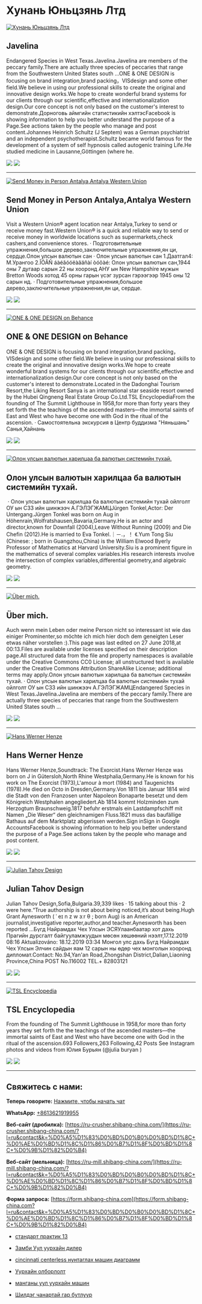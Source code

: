 # Хунань Юньцзянь Лтд

<a href="https://swt.shibang-china.com/?l=ru&img&k=%D0%A5%D1%83%D0%BD%D0%B0%D0%BD%D1%8C+%D0%AE%D0%BD%D1%8C%D1%86%D0%B7%D1%8F%D0%BD%D1%8C+%D0%9B%D1%82%D0%B4" target="_blank">![Хунань Юньцзянь Лтд](http://static.shibang-china.com/all-800x300/258.jpg)</a>

## Javelina
Endangered Species in West Texas.Javelina.Javelina are members of the peccary family.There are actually three species of peccaries that range from the Southwestern United States south …ONE &amp; ONE DESIGN is focusing on brand integration,brand packing，VISdesign and some other field.We believe in using our professional skills to create the original and innovative design works.We hope to create wonderful brand systems for our clients through our scientific,effective and internationalization design.Our core concept is not only based on the customer's interest to demonstrate.Дорноговь аймгийн статистикийн хэлтэсFacebook is showing information to help you better understand the purpose of a Page.See actions taken by the people who manage and post content.Johannes Heinrich Schultz (J Septem) was a German psychiatrist and an independent psychotherapist.Schultz became world famous for the development of a system of self hypnosis called autogenic training Life.He studied medicine in Lausanne,G&#246;ttingen (where he.


<a href="https://whatsapp.shibangsoft.com/WhatsApp.php" target="_blank" title="WhatsApp">![](http://static.shibang-china.com/icon/whatsapp.png)</a> <a href="https://swt.shibang-china.com/?l=ru&icon&k=%D0%A5%D1%83%D0%BD%D0%B0%D0%BD%D1%8C+%D0%AE%D0%BD%D1%8C%D1%86%D0%B7%D1%8F%D0%BD%D1%8C+%D0%9B%D1%82%D0%B4" target="_blank">![](http://static.shibang-china.com/icon/chat-ru.png)</a>

---

<a href="https://swt.shibang-china.com/?l=ru&img&k=%D0%A5%D1%83%D0%BD%D0%B0%D0%BD%D1%8C+%D0%AE%D0%BD%D1%8C%D1%86%D0%B7%D1%8F%D0%BD%D1%8C+%D0%9B%D1%82%D0%B4" target="_blank">![Send Money in Person Antalya,Antalya Western Union](http://static.shibang-china.com/all-800x300/122.jpg)</a>

## Send Money in Person Antalya,Antalya Western Union
Visit a Western Union&#174; agent location near Antalya,Turkey to send or receive money fast.Western Union&#174; is a quick and reliable way to send or receive money in worldwide locations such as supermarkets,check cashers,and convenience stores.&nbsp;&#0183;&#32;Подготовительные упражнения,большое дерево,заключительные упражнения,ян ци, сердце.Oлон улсын валютын сан&nbsp;&#0183;&#32;Oлон улсын валютын сан 1.Даатгал4: М.Урангоо 2.&#206;&#211;&#194;&#209; &#225;&#224;&#233;&#227;&#243;&#243;&#235;&#224;&#227;&#228;&#241;&#224;&#237; &#242;&#243;&#245;&#224;&#233;: Олон улсын валютын сан,1944 оны 7 дугаар сарын 22 ны хооронд АНУ ын New Hampshire мужын Bretton Woods хотод 45 орны гарын үсэг зурсан гэрээгээр 1945 оны 12 сарын нд.&nbsp;&#0183;&#32;Подготовительные упражнения,большое дерево,заключительные упражнения,ян ци, сердце.


<a href="https://whatsapp.shibangsoft.com/WhatsApp.php" target="_blank" title="WhatsApp">![](http://static.shibang-china.com/icon/whatsapp.png)</a> <a href="https://swt.shibang-china.com/?l=ru&icon&k=%D0%A5%D1%83%D0%BD%D0%B0%D0%BD%D1%8C+%D0%AE%D0%BD%D1%8C%D1%86%D0%B7%D1%8F%D0%BD%D1%8C+%D0%9B%D1%82%D0%B4" target="_blank">![](http://static.shibang-china.com/icon/chat-ru.png)</a>

---

<a href="https://swt.shibang-china.com/?l=ru&img&k=%D0%A5%D1%83%D0%BD%D0%B0%D0%BD%D1%8C+%D0%AE%D0%BD%D1%8C%D1%86%D0%B7%D1%8F%D0%BD%D1%8C+%D0%9B%D1%82%D0%B4" target="_blank">![ONE &amp; ONE DESIGN on Behance](http://static.shibang-china.com/all-800x300/1414.jpg)</a>

## ONE &amp; ONE DESIGN on Behance
ONE &amp; ONE DESIGN is focusing on brand integration,brand packing，VISdesign and some other field.We believe in using our professional skills to create the original and innovative design works.We hope to create wonderful brand systems for our clients through our scientific,effective and internationalization design.Our core concept is not only based on the customer's interest to demonstrate.Located in the Dadonghai Tourism Resort,the Liking Resort Sanya is an international star seaside resort owned by the Hubei Qingneng Real Estate Group Co.Ltd.TSL EncyclopediaFrom the founding of The Summit Lighthouse in 1958,for more than forty years they set forth the the teachings of the ascended masters—the immortal saints of East and West who have become one with God in the ritual of the ascension.&nbsp;&#0183;&#32;Самостоятельна экскурсия в Центр буддизма &quot;Няньшань&quot; Санья,Хайнань


<a href="https://whatsapp.shibangsoft.com/WhatsApp.php" target="_blank" title="WhatsApp">![](http://static.shibang-china.com/icon/whatsapp.png)</a> <a href="https://swt.shibang-china.com/?l=ru&icon&k=%D0%A5%D1%83%D0%BD%D0%B0%D0%BD%D1%8C+%D0%AE%D0%BD%D1%8C%D1%86%D0%B7%D1%8F%D0%BD%D1%8C+%D0%9B%D1%82%D0%B4" target="_blank">![](http://static.shibang-china.com/icon/chat-ru.png)</a>

---

<a href="https://swt.shibang-china.com/?l=ru&img&k=%D0%A5%D1%83%D0%BD%D0%B0%D0%BD%D1%8C+%D0%AE%D0%BD%D1%8C%D1%86%D0%B7%D1%8F%D0%BD%D1%8C+%D0%9B%D1%82%D0%B4" target="_blank">![Олон улсын валютын харилцаа ба валютын системийн тухай.](http://static.shibang-china.com/all-800x300/924.jpg)</a>

## Олон улсын валютын харилцаа ба валютын системийн тухай.
&nbsp;&#0183;&#32;Олон улсын валютын харилцаа ба валютын системийн тухай ойлголт ОУ ын СЗЗ ийн шинжээч А.ГЭЛЭГЖАМЦJ&#252;rgen Tonkel,Actor: Der Untergang.J&#252;rgen Tonkel was born on Aug in H&#246;henrain,Wolfratshausen,Bavaria,Germany.He is an actor and director,known for Downfall (2004),Leave Without Running (2009) and Die Chefin (2012).He is married to Eva Tonkel.｜－.，！ 《.Yum Tong Siu (Chinese: ; born in Guangzhou,China) is the William Elwood Byerly Professor of Mathematics at Harvard University.Siu is a prominent figure in the mathematics of several complex variables.His research interests involve the intersection of complex variables,differential geometry,and algebraic geometry.


<a href="https://whatsapp.shibangsoft.com/WhatsApp.php" target="_blank" title="WhatsApp">![](http://static.shibang-china.com/icon/whatsapp.png)</a> <a href="https://swt.shibang-china.com/?l=ru&icon&k=%D0%A5%D1%83%D0%BD%D0%B0%D0%BD%D1%8C+%D0%AE%D0%BD%D1%8C%D1%86%D0%B7%D1%8F%D0%BD%D1%8C+%D0%9B%D1%82%D0%B4" target="_blank">![](http://static.shibang-china.com/icon/chat-ru.png)</a>

---

<a href="https://swt.shibang-china.com/?l=ru&img&k=%D0%A5%D1%83%D0%BD%D0%B0%D0%BD%D1%8C+%D0%AE%D0%BD%D1%8C%D1%86%D0%B7%D1%8F%D0%BD%D1%8C+%D0%9B%D1%82%D0%B4" target="_blank">![&#220;ber mich.](http://static.shibang-china.com/all-800x300/1287.jpg)</a>

## &#220;ber mich.
Auch wenn mein Leben oder meine Person nicht so interessant ist wie das einiger Prominenter,so m&#246;chte ich mich hier doch dem geneigten Leser etwas n&#228;her vorstellen :).This page was last edited on 27 June 2018,at 00:13.Files are available under licenses specified on their description page.All structured data from the file and property namespaces is available under the Creative Commons CC0 License; all unstructured text is available under the Creative Commons Attribution ShareAlike License; additional terms may apply.Олон улсын валютын харилцаа ба валютын системийн тухай.&nbsp;&#0183;&#32;Олон улсын валютын харилцаа ба валютын системийн тухай ойлголт ОУ ын СЗЗ ийн шинжээч А.ГЭЛЭГЖАМЦEndangered Species in West Texas.Javelina.Javelina are members of the peccary family.There are actually three species of peccaries that range from the Southwestern United States south …


<a href="https://whatsapp.shibangsoft.com/WhatsApp.php" target="_blank" title="WhatsApp">![](http://static.shibang-china.com/icon/whatsapp.png)</a> <a href="https://swt.shibang-china.com/?l=ru&icon&k=%D0%A5%D1%83%D0%BD%D0%B0%D0%BD%D1%8C+%D0%AE%D0%BD%D1%8C%D1%86%D0%B7%D1%8F%D0%BD%D1%8C+%D0%9B%D1%82%D0%B4" target="_blank">![](http://static.shibang-china.com/icon/chat-ru.png)</a>

---

<a href="https://swt.shibang-china.com/?l=ru&img&k=%D0%A5%D1%83%D0%BD%D0%B0%D0%BD%D1%8C+%D0%AE%D0%BD%D1%8C%D1%86%D0%B7%D1%8F%D0%BD%D1%8C+%D0%9B%D1%82%D0%B4" target="_blank">![Hans Werner Henze](http://static.shibang-china.com/all-800x300/476.jpg)</a>

## Hans Werner Henze
Hans Werner Henze,Soundtrack: The Exorcist.Hans Werner Henze was born on J in G&#252;tersloh,North Rhine Westphalia,Germany.He is known for his work on The Exorcist (1973),L'amour &#224; mort (1984) and Taugenichts (1978).He died on Octo in Dresden,Germany.Von 1811 bis Januar 1814 wird die Stadt von den Franzosen unter Napoleon Bonaparte besetzt und dem K&#246;nigreich Westphalen angegliedert.Ab 1814 kommt Holzminden zum Herzogtum Braunschweig.1817 befuhr erstmals ein Lastdampfschiff mit Namen „Die Weser“ den gleichnamigen Fluss.1821 muss das bauf&#228;llige Rathaus auf dem Marktplatz abgerissen werden.Sign inSign in Google AccountsFacebook is showing information to help you better understand the purpose of a Page.See actions taken by the people who manage and post content.


<a href="https://whatsapp.shibangsoft.com/WhatsApp.php" target="_blank" title="WhatsApp">![](http://static.shibang-china.com/icon/whatsapp.png)</a> <a href="https://swt.shibang-china.com/?l=ru&icon&k=%D0%A5%D1%83%D0%BD%D0%B0%D0%BD%D1%8C+%D0%AE%D0%BD%D1%8C%D1%86%D0%B7%D1%8F%D0%BD%D1%8C+%D0%9B%D1%82%D0%B4" target="_blank">![](http://static.shibang-china.com/icon/chat-ru.png)</a>

---

<a href="https://swt.shibang-china.com/?l=ru&img&k=%D0%A5%D1%83%D0%BD%D0%B0%D0%BD%D1%8C+%D0%AE%D0%BD%D1%8C%D1%86%D0%B7%D1%8F%D0%BD%D1%8C+%D0%9B%D1%82%D0%B4" target="_blank">![Julian Tahov Design](http://static.shibang-china.com/all-800x300/138.jpg)</a>

## Julian Tahov Design
Julian Tahov Design,Sofia,Bulgaria.39,339 likes &#183; 15 talking about this &#183; 2 were here.“True authorship is not about being noticed,it’s about being.Hugh Grant Aynesworth ( ˈ eɪ n z w ɜːr θ ; born Aug) is an American journalist,investigative reporter,author,and teacher.Aynesworth has been reported …Бүгд Найрамдах Чех Улсын ЭСЯУлаанбаатар хот дахь Прагийн дурсгалт байгууламжуудын мөсөн хөшөөний нээлт,17.12.2019 08:16 Aktualizov&#225;no: 18.12.2019 03:34 Монгол улс дахь Бүгд Найрамдах Чех Улсын Элчин сайдын яам 12 сарын ны өдөр чех монголын хооронд дипломат.Contact: No.94,Yan'an Road,Zhongshan District,Dalian,Liaoning Province,China POST No.116002 TEL.+ 82803121


<a href="https://whatsapp.shibangsoft.com/WhatsApp.php" target="_blank" title="WhatsApp">![](http://static.shibang-china.com/icon/whatsapp.png)</a> <a href="https://swt.shibang-china.com/?l=ru&icon&k=%D0%A5%D1%83%D0%BD%D0%B0%D0%BD%D1%8C+%D0%AE%D0%BD%D1%8C%D1%86%D0%B7%D1%8F%D0%BD%D1%8C+%D0%9B%D1%82%D0%B4" target="_blank">![](http://static.shibang-china.com/icon/chat-ru.png)</a>

---

<a href="https://swt.shibang-china.com/?l=ru&img&k=%D0%A5%D1%83%D0%BD%D0%B0%D0%BD%D1%8C+%D0%AE%D0%BD%D1%8C%D1%86%D0%B7%D1%8F%D0%BD%D1%8C+%D0%9B%D1%82%D0%B4" target="_blank">![TSL Encyclopedia](http://static.shibang-china.com/all-800x300/100.jpg)</a>

## TSL Encyclopedia
From the founding of The Summit Lighthouse in 1958,for more than forty years they set forth the the teachings of the ascended masters—the immortal saints of East and West who have become one with God in the ritual of the ascension.693 Followers,263 Following,42 Posts See Instagram photos and videos from Юлия Бурьян (@julia buryan )

<a href="https://whatsapp.shibangsoft.com/WhatsApp.php" target="_blank" title="WhatsApp">![](http://static.shibang-china.com/icon/whatsapp.png)</a> <a href="https://swt.shibang-china.com/?l=ru&icon&k=%D0%A5%D1%83%D0%BD%D0%B0%D0%BD%D1%8C+%D0%AE%D0%BD%D1%8C%D1%86%D0%B7%D1%8F%D0%BD%D1%8C+%D0%9B%D1%82%D0%B4" target="_blank">![](http://static.shibang-china.com/icon/chat-ru.png)</a>

---
## Свяжитесь с нами:

**Теперь говорите:** [Нажмите, чтобы начать чат](https://swt.shibang-china.com?l=ru&contact&k=%D0%A5%D1%83%D0%BD%D0%B0%D0%BD%D1%8C+%D0%AE%D0%BD%D1%8C%D1%86%D0%B7%D1%8F%D0%BD%D1%8C+%D0%9B%D1%82%D0%B4)

**WhatsApp:**  [+8613621919955](https://whatsapp.shibangsoft.com/WhatsApp.php)

**Веб-сайт (дробилка):** [https://ru-crusher.shibang-china.com/](https://ru-crusher.shibang-china.com/?l=ru&contact&k=%D0%A5%D1%83%D0%BD%D0%B0%D0%BD%D1%8C+%D0%AE%D0%BD%D1%8C%D1%86%D0%B7%D1%8F%D0%BD%D1%8C+%D0%9B%D1%82%D0%B4)

**Веб-сайт (мельница):** [https://ru-mill.shibang-china.com/](https://ru-mill.shibang-china.com/?l=ru&contact&k=%D0%A5%D1%83%D0%BD%D0%B0%D0%BD%D1%8C+%D0%AE%D0%BD%D1%8C%D1%86%D0%B7%D1%8F%D0%BD%D1%8C+%D0%9B%D1%82%D0%B4)

**Форма запроса:** [https://form.shibang-china.com](https://form.shibang-china.com?l=ru&contact&k=%D0%A5%D1%83%D0%BD%D0%B0%D0%BD%D1%8C+%D0%AE%D0%BD%D1%8C%D1%86%D0%B7%D1%8F%D0%BD%D1%8C+%D0%9B%D1%82%D0%B4)

* [стандарт практик 13](../130/%D1%81%D1%82%D0%B0%D0%BD%D0%B4%D0%B0%D1%80%D1%82%20%D0%BF%D1%80%D0%B0%D0%BA%D1%82%D0%B8%D0%BA%2013.md)

* [Замби Уул уурхайн дилер](../127/%D0%97%D0%B0%D0%BC%D0%B1%D0%B8%20%D0%A3%D1%83%D0%BB%20%D1%83%D1%83%D1%80%D1%85%D0%B0%D0%B9%D0%BD%20%D0%B4%D0%B8%D0%BB%D0%B5%D1%80.md)

* [cincinnati centerless нунтаглах машин диаграмм](../128/cincinnati%20centerless%20%D0%BD%D1%83%D0%BD%D1%82%D0%B0%D0%B3%D0%BB%D0%B0%D1%85%20%D0%BC%D0%B0%D1%88%D0%B8%D0%BD%20%D0%B4%D0%B8%D0%B0%D0%B3%D1%80%D0%B0%D0%BC%D0%BC.md)

* [Уурхайн олборлолт](../128/%D0%A3%D1%83%D1%80%D1%85%D0%B0%D0%B9%D0%BD%20%D0%BE%D0%BB%D0%B1%D0%BE%D1%80%D0%BB%D0%BE%D0%BB%D1%82.md)

* [манганы уул уурхайн машин](../128/%D0%BC%D0%B0%D0%BD%D0%B3%D0%B0%D0%BD%D1%8B%20%D1%83%D1%83%D0%BB%20%D1%83%D1%83%D1%80%D1%85%D0%B0%D0%B9%D0%BD%20%D0%BC%D0%B0%D1%88%D0%B8%D0%BD.md)

* [Шилдэг чанартай гар бутлуур](../126/%D0%A8%D0%B8%D0%BB%D0%B4%D1%8D%D0%B3%20%D1%87%D0%B0%D0%BD%D0%B0%D1%80%D1%82%D0%B0%D0%B9%20%D0%B3%D0%B0%D1%80%20%D0%B1%D1%83%D1%82%D0%BB%D1%83%D1%83%D1%80.md)